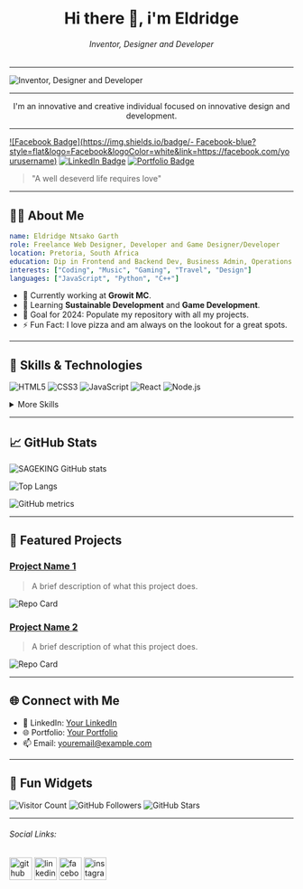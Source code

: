 <h1 align="center">  Hi there 👋, i'm Eldridge</h1>

<h6 align="center"> Inventor, Designer and Developer</h6>
<hr>
<p align="center">
  
![Inventor, Designer and Developer](https://pbs.twimg.com/profile_banners/1400257876107661313/1718874245/1500x500)
</p>
<hr>
<p align="center">I'm an innovative and creative individual focused on innovative design and development.</p>
<hr align="center">

[![Facebook Badge](https://img.shields.io/badge/-
Facebook-blue?style=flat&logo=Facebook&logoColor=white&link=https://facebook.com/yourusername)](https://facebook.com/yourusername) [![LinkedIn Badge](https://img.shields.io/badge/-LinkedIn-blue?style=flat&logo=linkedin&logoColor=white&link=https://linkedin.com/in/yourprofile)](https://linkedin.com/in/eldridge-baloyi-90ba54218/) [![Portfolio Badge](https://img.shields.io/badge/-Portfolio-red?style=flat&logo=portfolio&logoColor=white&link=https://yourportfolio.com)](https://yourportfolio.com)

> "A well deseverd life requires love"

---

## 🧑‍💻 About Me

```yaml
name: Eldridge Ntsako Garth
role: Freelance Web Designer, Developer and Game Designer/Developer
location: Pretoria, South Africa
education: Dip in Frontend and Backend Dev, Business Admin, Operations Management, Digital Marketing
interests: ["Coding", "Music", "Gaming", "Travel", "Design"]
languages: ["JavaScript", "Python", "C++"]
```

- 💼 Currently working at **Growit MC**.
- 🌱 Learning **Sustainable Development** and **Game Development**.
- 🎯 Goal for 2024: Populate my repository with all my projects.
- ⚡ Fun Fact: I love pizza and am always on the lookout for a great spots.

---

## 🚀 Skills & Technologies

![HTML5](https://img.shields.io/badge/HTML5-%23E34F26.svg?style=flat&logo=html5&logoColor=white)
![CSS3](https://img.shields.io/badge/CSS3-%231572B6.svg?style=flat&logo=css3&logoColor=white)
![JavaScript](https://img.shields.io/badge/JavaScript-%23F7DF1E.svg?style=flat&logo=javascript&logoColor=black)
![React](https://img.shields.io/badge/React-%2320232a.svg?style=flat&logo=react&logoColor=%2361DAFB)
![Node.js](https://img.shields.io/badge/Node.js-%2343853D.svg?style=flat&logo=node-dot-js&logoColor=white)

<details>
  <summary>More Skills</summary>
  <ul>
    <li>Backend: Node.js, Express, Django</li>
    <li>Database: MongoDB, PostgreSQL</li>
    <li>Version Control: Git, GitHub</li>
    <li>Learning DevOps: Docker, Kubernetes</li>
  </ul>
  - 🌱 Graduated data science, Front-end and back-end development and Digital Marketing from Digital Africa/Talent4startups. 
  - 💬 Experience in: HTML5, CSS, REACT, MYSQL, PowerBI, Excel, SQL, Canva, Figma, Adobe XD, Adobe Illustrator, Unreal Engine 5, Sketchup, Blender, Marvelous Designer
  - 📫 Contact me:  Ntsako.sapphire@gmail.com or Whatsapp - 0610790253
  - ⚡ Quick fact: I love space, movies, gaming and physical training(Gym - Hiking - Boxing - Qigong).
    
  <p>PHP / REACT / JS / HTML / CSS / SEO / ADOBE XD / FIGMA / CANVA / DREAMWEAVER / BLENDER / ADOBE ILLUSTRATOR / UNREAL-ENGINE / SKETCHUP / GAEA / VRAY / LUMION / CLICKUP / GOOGLE WORKSPACE / NOTION  </p>
</details>

---

## 📈 GitHub Stats

<p align="center">
 
  ![SAGEKING GitHub stats](https://github-readme-stats.vercel.app/api?username=SAGEKING23&show_icons=true&theme=transparent)

  ![Top Langs](https://github-readme-stats.vercel.app/api/top-langs/?username=SAGEKING23&show_icons=true&theme=transparent)
  
  ![GitHub metrics](https://metrics.lecoq.io/SAGEKING23)  

</p>

---

## 💼 Featured Projects

### [Project Name 1](https://github.com/yourusername/projectname)
> A brief description of what this project does.

![Repo Card](https://github-readme-stats.vercel.app/api/pin/?username=yourusername&repo=projectname&theme=radical)

### [Project Name 2](https://github.com/yourusername/projectname2)
> A brief description of what this project does.

![Repo Card](https://github-readme-stats.vercel.app/api/pin/?username=yourusername&repo=projectname2&theme=radical)

---

## 🌐 Connect with Me

- 💬 LinkedIn: [Your LinkedIn](https://www.linkedin.com/in/yourusername/)
- 🌐 Portfolio: [Your Portfolio](https://yourportfolio.com)
- 📫 Email: [youremail@example.com](mailto:youremail@example.com)

---

## 🎨 Fun Widgets

![Visitor Count](https://visitor-badge.glitch.me/badge?page_id=yourusername.visitor-badge)
![GitHub Followers](https://img.shields.io/github/followers/yourusername?label=Follow&style=social)
![GitHub Stars](https://img.shields.io/github/stars/yourusername?label=Stars&style=social)

---

<h6>Social Links:</h6>

[<img src='https://cdn.jsdelivr.net/npm/simple-icons@3.0.1/icons/github.svg' alt='github' height='40'>](https://github.com/SAGEKING23)  [<img src='https://cdn.jsdelivr.net/npm/simple-icons@3.0.1/icons/linkedin.svg' alt='linkedin' height='40'>](https://www.linkedin.com/in/eldridge-baloyi-90ba54218/)  [<img src='https://cdn.jsdelivr.net/npm/simple-icons@3.0.1/icons/facebook.svg' alt='facebook' height='40'>](https://www.facebook.com/sageking.jin)
[<img src='https://cdn.jsdelivr.net/npm/simple-icons@3.0.1/icons/instagram.svg' alt='instagram' height='40'>](https://www.instagram.com/sage_king_jin/)  

